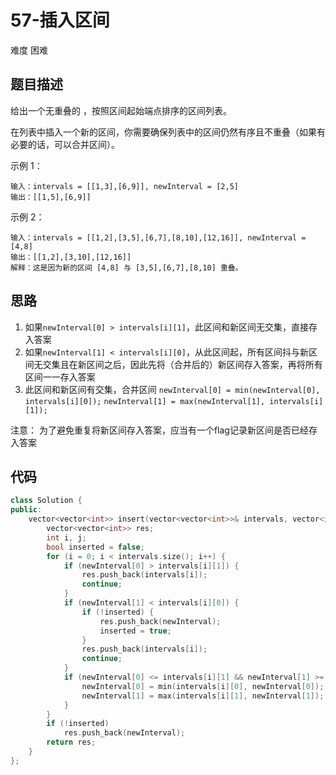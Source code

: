# 57-插入区间

难度 困难



## 题目描述

给出一个无重叠的 ，按照区间起始端点排序的区间列表。

在列表中插入一个新的区间，你需要确保列表中的区间仍然有序且不重叠（如果有必要的话，可以合并区间）。

 示例 1：

```
输入：intervals = [[1,3],[6,9]], newInterval = [2,5]
输出：[[1,5],[6,9]]
```

示例 2：

```
输入：intervals = [[1,2],[3,5],[6,7],[8,10],[12,16]], newInterval = [4,8]
输出：[[1,2],[3,10],[12,16]]
解释：这是因为新的区间 [4,8] 与 [3,5],[6,7],[8,10] 重叠。
```



## 思路

1. 如果`newInterval[0] > intervals[i][1]`，此区间和新区间无交集，直接存入答案
2. 如果`newInterval[1] < intervals[i][0]`，从此区间起，所有区间抖与新区间无交集且在新区间之后，因此先将（合并后的）新区间存入答案，再将所有区间一一存入答案
3. 此区间和新区间有交集，合并区间
   `newInterval[0] = min(newInterval[0], intervals[i][0]);`
   `newInterval[1] = max(newInterval[1], intervals[i][1]);`

注意： 为了避免重复将新区间存入答案，应当有一个flag记录新区间是否已经存入答案



## 代码

```c++
class Solution {
public:
    vector<vector<int>> insert(vector<vector<int>>& intervals, vector<int>& newInterval) {
        vector<vector<int>> res;
        int i, j;
        bool inserted = false;
        for (i = 0; i < intervals.size(); i++) {
            if (newInterval[0] > intervals[i][1]) {
                res.push_back(intervals[i]);
                continue;    
            }
            if (newInterval[1] < intervals[i][0]) {
                if (!inserted) {
                    res.push_back(newInterval);
                    inserted = true;
                }
                res.push_back(intervals[i]);
                continue;
            }
            if (newInterval[0] <= intervals[i][1] && newInterval[1] >= intervals[i][0]) {
                newInterval[0] = min(intervals[i][0], newInterval[0]);
                newInterval[1] = max(intervals[i][1], newInterval[1]);
            }
        }
        if (!inserted)
            res.push_back(newInterval);
        return res;
    }
};
```

